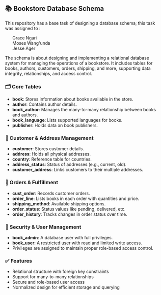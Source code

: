<h2>📚 Bookstore Database Schema</h2>
 
 This repository has a base task of designing a database schema; this task was assigned to : <ul style="list-style:none;"> <li>Grace Ngari</li> <li>Moses Wang'unda</li> <li>Jesse Ager</li> </ul>

<p>The schema is about designing and implementing a relational database system for managing the operations of a bookstore. It includes tables for books, authors, customers, orders, shipping, and more, supporting data integrity, relationships, and access control.</p>

<h3>🗂️ Core Tables</h3>
<ul>
  <li><strong>book</strong>: Stores information about books available in the store.</li>
  <li><strong>author</strong>: Contains author details.</li>
  <li><strong>book_author</strong>: Manages the many-to-many relationship between books and authors.</li>
  <li><strong>book_language</strong>: Lists supported languages for books.</li>
  <li><strong>publisher</strong>: Holds data on book publishers.</li>
</ul>

<h3>👥 Customer & Address Management</h3>
<ul>
  <li><strong>customer</strong>: Stores customer details.</li>
  <li><strong>address</strong>: Holds all physical addresses.</li>
  <li><strong>country</strong>: Reference table for countries.</li>
  <li><strong>address_status</strong>: Status of addresses (e.g., current, old).</li>
  <li><strong>customer_address</strong>: Links customers to their multiple addresses.</li>
</ul>

<h3>🛒 Orders & Fulfillment</h3>
<ul>
  <li><strong>cust_order</strong>: Records customer orders.</li>
  <li><strong>order_line</strong>: Lists books in each order with quantities and price.</li>
  <li><strong>shipping_method</strong>: Available shipping options.</li>
  <li><strong>order_status</strong>: Status values like pending, delivered, etc.</li>
  <li><strong>order_history</strong>: Tracks changes in order status over time.</li>
</ul>

<h3>🔐 Security & User Management</h3>
<ul>
  <li><strong>book_admin</strong>: A database user with full privileges.</li>
  <li><strong>book_user</strong>: A restricted user with read and limited write access.</li>
  <li>Privileges are assigned to maintain proper role-based access control.</li>
</ul>

<h3>✅ Features</h3>
<ul>
  <li>Relational structure with foreign key constraints</li>
  <li>Support for many-to-many relationships</li>
  <li>Secure and role-based user access</li>
  <li>Normalized design for efficient storage and querying</li>
</ul>

